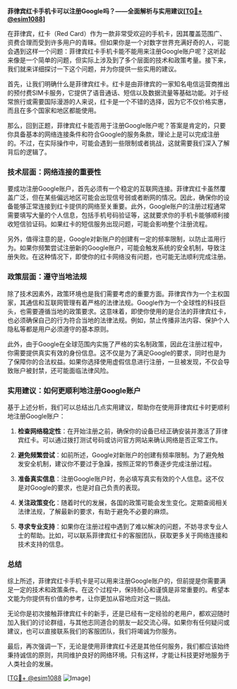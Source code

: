 **菲律宾红卡手机卡可以注册Google吗？——全面解析与实用建议[[TG💪+ @esim1088](https://t.me/s/esim1088)]**

在菲律宾，红卡（Red Card）作为一款非常受欢迎的手机卡，因其覆盖范围广、资费合理而受到许多用户的青睐。但如果你是一个对数字世界充满好奇的人，可能会遇到这样一个问题：菲律宾红卡手机卡能不能用来注册Google账户呢？这听起来像是一个简单的问题，但实际上涉及到了多个层面的技术和政策考量。接下来，我们就来详细探讨一下这个问题，并为你提供一些实用的建议。

首先，让我们明确什么是菲律宾红卡。红卡是由菲律宾的一家知名电信运营商推出的预付费SIM卡服务，它提供了语音通话、短信以及数据流量等基础功能。对于经常旅行或需要国际漫游的人来说，红卡是一个不错的选择，因为它不仅价格实惠，而且在多个国家和地区都能使用。

那么，回到正题，菲律宾红卡能否用于注册Google账户呢？答案是肯定的，只要你具备基本的网络连接条件和符合Google的服务条款，理论上是可以完成注册的。不过，在实际操作中，可能会遇到一些限制或者挑战，这就需要我们深入了解背后的逻辑了。

### **技术层面：网络连接的重要性**

要成功注册Google账户，首先必须有一个稳定的互联网连接。菲律宾红卡虽然覆盖广泛，但在某些偏远地区可能会出现信号弱或者断网的情况。因此，确保你的设备能够正常连接到红卡提供的网络至关重要。此外，Google账户的注册过程通常需要填写大量的个人信息，包括手机号码验证等，这就要求你的手机卡能够顺利接收短信验证码。如果红卡的短信服务出现问题，可能会影响整个注册流程。

另外，值得注意的是，Google对新账户的创建有一定的频率限制，以防止滥用行为。如果你频繁尝试注册新的Google账户，可能会触发系统的安全机制，导致注册失败。在这种情况下，即使你的红卡网络没有问题，也可能无法顺利完成注册。

### **政策层面：遵守当地法规**

除了技术因素外，政策环境也是我们需要考虑的重要方面。菲律宾作为一个主权国家，其通信和互联网管理有着严格的法律法规。Google作为一个全球性的科技巨头，也需要遵循当地的政策要求。这意味着，即使你使用的是合法的菲律宾红卡，也必须确保自己的行为符合当地的法律法规。例如，禁止传播非法内容、保护个人隐私等都是用户必须遵守的基本原则。

此外，由于Google在全球范围内实施了严格的实名制政策，因此在注册过程中，你需要提供真实有效的身份信息。这不仅是为了满足Google的要求，同时也是为了保障你的合法权益。如果你选择使用虚假信息进行注册，一旦被发现，不仅会导致账户被封禁，还可能面临法律风险。

### **实用建议：如何更顺利地注册Google账户**

基于上述分析，我们可以总结出几点实用建议，帮助你在使用菲律宾红卡时更顺利地注册Google账户：

1. **检查网络稳定性**：在开始注册之前，确保你的设备已经正确安装并激活了菲律宾红卡。可以通过拨打测试号码或访问官方网站来确认网络是否正常工作。

2. **避免频繁尝试**：如前所述，Google对新账户的创建有频率限制。为了避免触发安全机制，建议你不要过于急躁，按照正常的节奏逐步完成注册过程。

3. **准备真实信息**：注册Google账户时，务必填写真实有效的个人信息。这不仅是对Google的要求，也是对自己负责的表现。

4. **关注政策变化**：随着时代的发展，各国的政策可能会发生变化。定期查阅相关法律法规，了解最新的要求，有助于避免不必要的麻烦。

5. **寻求专业支持**：如果你在注册过程中遇到了难以解决的问题，不妨寻求专业人士的帮助。比如，可以联系菲律宾红卡的客服团队，获取更多关于网络连接和技术支持的信息。

### **总结**

综上所述，菲律宾红卡手机卡是可以用来注册Google账户的，但前提是你需要满足一定的技术和政策条件。在这个过程中，保持耐心和谨慎是非常重要的。希望本文能为你提供有价值的参考，让你更加从容地应对这一挑战。

无论你是初次接触菲律宾红卡的新手，还是已经有一定经验的老用户，都欢迎随时加入我们的讨论群组，与其他志同道合的朋友一起交流心得。如果你有任何疑问或建议，也可以直接联系我们的客服团队，我们将竭诚为你服务。

最后，再次强调一下，无论是使用菲律宾红卡还是其他任何服务，我们都应该始终秉持诚信的原则，共同维护良好的网络环境。只有这样，才能让科技更好地服务于人类社会的发展。

[[TG💪+ @esim1088](https://t.me/s/esim1088) ![Image](https://i.postimg.cc/4NQfJmqS/Snipaste-2025-05-13-00-14-12.png)]